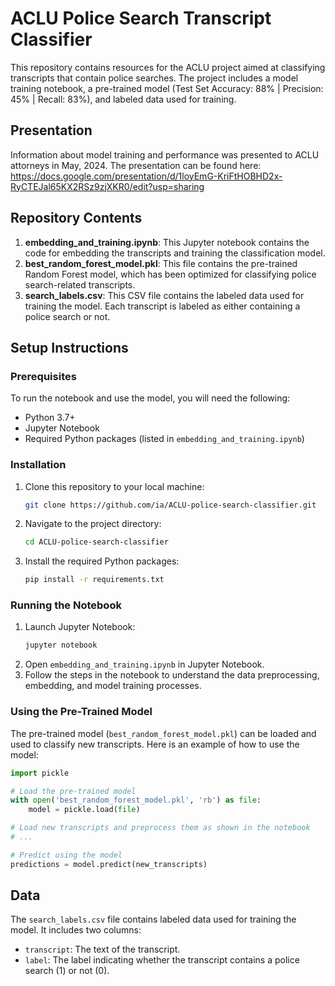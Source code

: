 
# ACLU Police Search Transcript Classifier

This repository contains resources for the ACLU project aimed at classifying transcripts that contain police searches. The project includes a model training notebook, a pre-trained model (Test Set Accuracy: 88% | Precision: 45% | Recall: 83%), and labeled data used for training. 

## Presentation
Information about model training and performance was presented to ACLU attorneys in May, 2024. The presentation can be found here: https://docs.google.com/presentation/d/1loyEmG-KriFtHOBHD2x-RyCTEJal65KX2RSz9zjXKR0/edit?usp=sharing

## Repository Contents

1. **embedding_and_training.ipynb**: This Jupyter notebook contains the code for embedding the transcripts and training the classification model.
2. **best_random_forest_model.pkl**: This file contains the pre-trained Random Forest model, which has been optimized for classifying police search-related transcripts.
3. **search_labels.csv**: This CSV file contains the labeled data used for training the model. Each transcript is labeled as either containing a police search or not.

## Setup Instructions

### Prerequisites

To run the notebook and use the model, you will need the following:
- Python 3.7+
- Jupyter Notebook
- Required Python packages (listed in `embedding_and_training.ipynb`)

### Installation

1. Clone this repository to your local machine:
   ```bash
   git clone https://github.com/ia/ACLU-police-search-classifier.git
   ```
2. Navigate to the project directory:
   ```bash
   cd ACLU-police-search-classifier
   ```
3. Install the required Python packages:
   ```bash
   pip install -r requirements.txt
   ```

### Running the Notebook

1. Launch Jupyter Notebook:
   ```bash
   jupyter notebook
   ```
2. Open `embedding_and_training.ipynb` in Jupyter Notebook.
3. Follow the steps in the notebook to understand the data preprocessing, embedding, and model training processes.

### Using the Pre-Trained Model

The pre-trained model (`best_random_forest_model.pkl`) can be loaded and used to classify new transcripts. Here is an example of how to use the model:

```python
import pickle

# Load the pre-trained model
with open('best_random_forest_model.pkl', 'rb') as file:
    model = pickle.load(file)

# Load new transcripts and preprocess them as shown in the notebook
# ...

# Predict using the model
predictions = model.predict(new_transcripts)
```

## Data

The `search_labels.csv` file contains labeled data used for training the model. It includes two columns:
- `transcript`: The text of the transcript.
- `label`: The label indicating whether the transcript contains a police search (1) or not (0).
